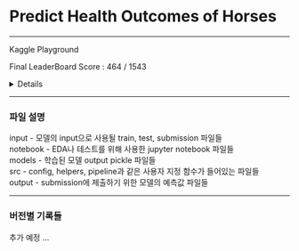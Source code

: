 # Predict Health Outcomes of Horses
---
Kaggle Playground  
  
Final LeaderBoard Score : 464 / 1543  

<details>
  <summery>실패 원인 분석</summery>

    
  이번 competition은 추가 데이터를 사용이 가능했다.  
  kaggle에서 제공한 train set과 추가 데이터를 합치면 data shape은 약 (1600, 30) 정도로 매우 작은 데이터라 할 수 있다.  
  최종적으로 우리가 제출한 코드는 다음과 같은 방법들을 사용해 stacking, voting을 시도하여 제출하였다.  
  
  1. JH - Label Encoder, KNN imputer, Standard Scaler, HistGB  
  2. SS - NN  
  3. YM - Target Encoder, KNN imputer, (xgb, hgb, lgbm) ensemble
     
  높은 성적을 받은 코드를 확인해보니 별다른 feature engineering을 요하지 않았다.  
  그리고 shakeup과 관련한 다른 유저의 comment를 확인해보니 데이터가 작은 경우 최대한 simple 모델을 사용하고, 별다른 feature engineering을 가하지 않는 것이 overfit을 줄이는 방법이라 했다.  
  추가로 그 분이 올린 내용은 다음과 같다.  
  
  1. Public Score보다 CV Score를 판단 지표로 삼아라.  
  2. 일관성을 갖고 도전하고 과적합을 조심하라. 합성 데이터는 잡음이 많고 과적합이 매우 쉽다.  
  3. 다양한 모델을 최종 제출물로 제출하여 shakeup의 위험을 방지합니다.  

  그리고 Error Analysis를 잘 해야겠다.
</details>

---

### 파일 설명  
input - 모델의 input으로 사용될 train, test, submission 파일들  
notebook - EDA나 테스트를 위해 사용한 jupyter notebook 파일들  
models - 학습된 모델 output pickle 파일들  
src - config, helpers, pipeline과 같은 사용자 지정 함수가 들어있는 파일들  
output - submission에 제출하기 위한 모델의 예측값 파일들  

---
### 버전별 기록들
추가 예정 ...
